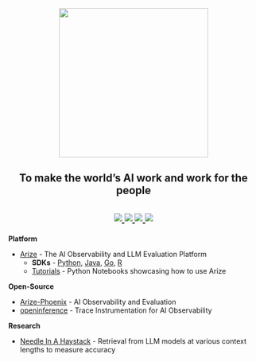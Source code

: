 <div align="center">
  <img src="https://storage.googleapis.com/arize-assets/arize-logo-white.jpg" width="300" /><br>
  <h2>To make the world’s AI work and work for the people<h2>
  <p align="center">
    <a
    href="https://twitter.com/arizeai">
        <img src="https://img.shields.io/badge/X/Twitter-000000?style=flat&logo=x&logoColor=white" />
    </a>
    <a href="https://www.linkedin.com/company/arizeai">
        <img src="https://img.shields.io/badge/LinkedIn-0077B5?style=flat&logo=linkedin&logoColor=white" />
    </a>
    <a href="https://join.slack.com/t/arize-ai/shared_invite/zt-1px8dcmlf-fmThhDFD_V_48oU7ALan4Q">
        <img src="https://img.shields.io/badge/Slack-4A154B?style=flat&logo=slack&logoColor=white" />
    </a>
    <a href="https://www.youtube.com/@arizeai">
        <img src="https://img.shields.io/badge/YouTube-FF0000?style=flat&logo=youtube&logoColor=white" />
    </a>
  </p>
</div>

**Platform**
- [Arize](https://arize.com/) - The AI Observability and LLM Evaluation Platform
  - **SDKs** - [Python](https://github.com/Arize-ai/client_python), [Java](https://github.com/Arize-ai/client_java), [Go](https://github.com/Arize-ai/client_golang), [R](https://github.com/Arize-ai/client_r)
  - [Tutorials](https://github.com/Arize-ai/tutorials_python) - Python Notebooks showcasing how to use Arize

**Open-Source**
- [Arize-Phoenix](https://github.com/Arize-ai/phoenix) - AI Observability and Evaluation
- [openinference](https://github.com/Arize-ai/openinference) - Trace Instrumentation for AI Observability

**Research**
- [Needle In A Haystack](https://github.com/Arize-ai/LLMTest_NeedleInAHaystack) - Retrieval from LLM models at various context lengths to measure accuracy
